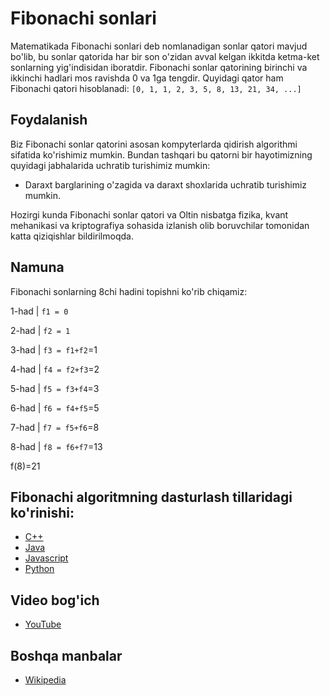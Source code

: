 # Fibonachi sonlari

Matematikada Fibonachi sonlari deb nomlanadigan sonlar qatori mavjud bo'lib, bu sonlar qatorida har bir son o'zidan
avval kelgan ikkitda ketma-ket sonlarning yig'indisidan iboratdir. Fibonachi sonlar qatorining birinchi va ikkinchi
hadlari mos ravishda 0 va 1ga tengdir. Quyidagi qator ham Fibonachi qatori hisoblanadi:
`[0, 1, 1, 2, 3, 5, 8, 13, 21, 34, ...]`

## Foydalanish

Biz Fibonachi sonlar qatorini asosan kompyterlarda qidirish algorithmi sifatida ko'rishimiz mumkin. Bundan tashqari bu
qatorni bir hayotimizning quyidagi jabhalarida uchratib turishimiz mumkin:

- Daraxt barglarining o'zagida va daraxt shoxlarida uchratib turishimiz mumkin.

Hozirgi kunda Fibonachi sonlar qatori va Oltin nisbatga fizika, kvant mehanikasi va kriptografiya sohasida izlanish olib
boruvchilar tomonidan katta qiziqishlar bildirilmoqda.

## Namuna

Fibonachi sonlarning 8chi hadini topishni ko'rib chiqamiz:


1-had | `f1 = 0` 

2-had | `f2 = 1 `

3-had | `f3 = f1+f2`=1

4-had | `f4 = f2+f3`=2

5-had | `f5 = f3+f4`=3

6-had | `f6 = f4+f5`=5

7-had | `f7 = f5+f6`=8

8-had | `f8 = f6+f7`=13

f(8)=21

## Fibonachi algoritmning dasturlash tillaridagi ko'rinishi:

- [C++](https://github.com/CloudArmor/C-Plus-Plus/blob/master/math/fibonacci.cpp)
- [Java](https://github.com/CloudArmor/Java/blob/master/src/main/java/com/thealgorithms/maths/FibonacciNumber.java)
- [Javascript](https://github.com/CloudArmor/Javascript/blob/80c2dc85d714f73783f133964d6acd9b5625ddd9/Maths/Fibonacci.js)
- [Python](https://github.com/CloudArmor/PyAlgorithms/blob/master/maths/fibonacci.py)

## Video bog'ich

- [YouTube](https://youtu.be/FQiRf4jb3PU)

## Boshqa manbalar

- [Wikipedia](https://uz.wikipedia.org/wiki/Fibonachchi_sonlari)
